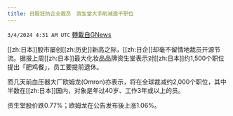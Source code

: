 ```yaml
---
title: 日股狂热企业裁员　资生堂大手削减逾千职位
---
```

`3/4/2024 4:31 AM UTC` [轉載自GNews](https://gnews.org/articles/2362505)

[[zh:日本]]股市屡创[[zh:历史]]新高之际，[[zh:日企]]却毫不留情地裁员开源节流。据报上周[[zh:日本]]最大化妆品品牌资生堂表示对[[zh:日本]]约1,500个职位提出「肥鸡餐」，员工要提前退休。

而几天前血压器大厂欧姆龙(Omron)亦表示，将在全球裁减约2,000个职位，其中半数在[[zh:日本]]国内，对象是年过40岁、工作3年或以上的员。

资生堂股价跌0.77%；欧姆龙在公告发布後上涨1.06%。
